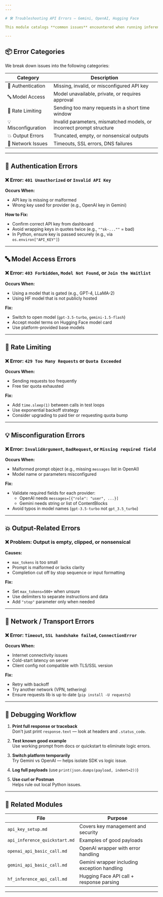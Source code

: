 ```yaml
---
---

# 🛠️ Troubleshooting API Errors – Gemini, OpenAI, Hugging Face

This module catalogs **common issues** encountered when running inference across Gemini, OpenAI, and Hugging Face APIs. It includes **error types**, **diagnostic strategies**, and **practical fixes** that apply in both notebook and production environments.

---
```


## 📦 Error Categories

We break down issues into the following categories:

| Category           | Description                                                                 |
|--------------------|------------------------------------------------------------------------------|
| 🔐 Authentication   | Missing, invalid, or misconfigured API key                                  |
| 🔤 Model Access      | Model unavailable, private, or requires approval                           |
| 🔁 Rate Limiting     | Sending too many requests in a short time window                           |
| 💡 Misconfiguration | Invalid parameters, mismatched models, or incorrect prompt structure        |
| 💥 Output Errors     | Truncated, empty, or nonsensical outputs                                   |
| 🔌 Network Issues    | Timeouts, SSL errors, DNS failures                                         |

---

## 🔐 Authentication Errors

### ❌ Error: `401 Unauthorized` or `Invalid API Key`

**Occurs When:**
- API key is missing or malformed
- Wrong key used for provider (e.g., OpenAI key in Gemini)

**How to Fix:**
- Confirm correct API key from dashboard
- Avoid wrapping keys in quotes twice (e.g., `""sk-...""` = bad)
- In Python, ensure key is passed securely (e.g., via `os.environ["API_KEY"]`)

---

## 🔤 Model Access Errors

### ❌ Error: `403 Forbidden`, `Model Not Found`, or `Join the Waitlist`

**Occurs When:**
- Using a model that is gated (e.g., GPT-4, LLaMA-2)
- Using HF model that is not publicly hosted

**Fix:**
- Switch to open model (`gpt-3.5-turbo`, `gemini-1.5-flash`)
- Accept model terms on Hugging Face model card
- Use platform-provided base models

---

## 🔁 Rate Limiting

### ❌ Error: `429 Too Many Requests` or `Quota Exceeded`

**Occurs When:**
- Sending requests too frequently
- Free tier quota exhausted

**Fix:**
- Add `time.sleep(1)` between calls in test loops
- Use exponential backoff strategy
- Consider upgrading to paid tier or requesting quota bump

---

## 💡 Misconfiguration Errors

### ❌ Error: `InvalidArgument`, `BadRequest`, or `Missing required field`

**Occurs When:**
- Malformed prompt object (e.g., missing `messages` list in OpenAI)
- Model name or parameters misconfigured

**Fix:**
- Validate required fields for each provider:
  - OpenAI needs `messages=[{"role": "user", ...}]`
  - Gemini needs string or list of ContentBlocks
- Avoid typos in model names (`gpt-3.5-turbo` not `gpt_3.5_turbo`)

---

## 💥 Output-Related Errors

### ❌ Problem: Output is empty, clipped, or nonsensical

**Causes:**
- `max_tokens` is too small
- Prompt is malformed or lacks clarity
- Completion cut off by stop sequence or input formatting

**Fix:**
- Set `max_tokens=500+` when unsure
- Use delimiters to separate instructions and data
- Add `"stop"` parameter only when needed

---

## 🔌 Network / Transport Errors

### ❌ Error: `Timeout`, `SSL handshake failed`, `ConnectionError`

**Occurs When:**
- Internet connectivity issues
- Cold-start latency on server
- Client config not compatible with TLS/SSL version

**Fix:**
- Retry with backoff
- Try another network (VPN, tethering)
- Ensure requests lib is up to date (`pip install -U requests`)

---

## 🧰 Debugging Workflow

1. **Print full response or traceback**  
   Don't just print `response.text` — look at headers and `.status_code`.

2. **Test known good example**  
   Use working prompt from docs or quickstart to eliminate logic errors.

3. **Switch platform temporarily**  
   Try Gemini vs OpenAI — helps isolate SDK vs logic issue.

4. **Log full payloads** (use `print(json.dumps(payload, indent=2))`)

5. **Use curl or Postman**  
   Helps rule out local Python issues.

---

## 🔗 Related Modules

| File                                | Purpose                                         |
|-------------------------------------|-------------------------------------------------|
| `api_key_setup.md`                  | Covers key management and security              |
| `api_inference_quickstart.md`       | Examples of good payloads                       |
| `openai_api_basic_call.md`          | OpenAI wrapper with error handling              |
| `gemini_api_basic_call.md`          | Gemini wrapper including exception handling     |
| `hf_inference_api_call.md`          | Hugging Face API call + response parsing        |

---

